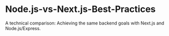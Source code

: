 # Node.js-vs-Next.js-Best-Practices
A technical comparison: Achieving the same backend goals with Next.js and Node.js/Express.
